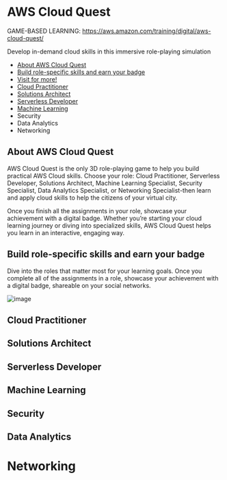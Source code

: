 # AWS Cloud Quest
GAME-BASED LEARNING: https://aws.amazon.com/training/digital/aws-cloud-quest/

Develop in-demand cloud skills in this immersive role-playing simulation

- [About AWS Cloud Quest](https://github.com/h4md153v63n/CloudSec/blob/main/08_AWS%20Cloud%20Quest/README.md#about-aws-cloud-quest)
- [Build role-specific skills and earn your badge](https://github.com/h4md153v63n/CloudSec/blob/main/08_AWS%20Cloud%20Quest/README.md#build-role-specific-skills-and-earn-your-badge)
- [Visit for more!](https://aws.amazon.com/training/digital/aws-cloud-quest/)
- [Cloud Practitioner](https://github.com/h4md153v63n/CloudSec/blob/main/08_AWS%20Cloud%20Quest/README.md#cloud-practitioner)
- [Solutions Architect](https://github.com/h4md153v63n/CloudSec/blob/main/08_AWS%20Cloud%20Quest/README.md#solutions-architect)
- [Serverless Developer](https://github.com/h4md153v63n/CloudSec/blob/main/08_AWS%20Cloud%20Quest/README.md#serverless-developer)
- [Machine Learning](https://github.com/h4md153v63n/CloudSec/blob/main/08_AWS%20Cloud%20Quest/README.md#machine-learning)
- Security
- Data Analytics
- Networking
  

## About AWS Cloud Quest
AWS Cloud Quest is the only 3D role-playing game to help you build practical AWS Cloud skills. Choose your role: Cloud Practitioner, Serverless Developer, Solutions Architect, Machine Learning Specialist, Security Specialist, Data Analytics Specialist, or Networking Specialist-then learn and apply cloud skills to help the citizens of your virtual city.

Once you finish all the assignments in your role, showcase your achievement with a digital badge. Whether you’re starting your cloud learning journey or diving into specialized skills, AWS Cloud Quest helps you learn in an interactive, engaging way.


## Build role-specific skills and earn your badge
Dive into the roles that matter most for your learning goals. Once you complete all of the assignments in a role, showcase your achievement with a digital badge, shareable on your social networks. 

![image](https://github.com/h4md153v63n/CloudSec/assets/5091265/e2f1dc93-bd1f-47d6-898b-40b5649d8328)


## Cloud Practitioner



## Solutions Architect



## Serverless Developer



## Machine Learning



## Security



## Data Analytics



# Networking



